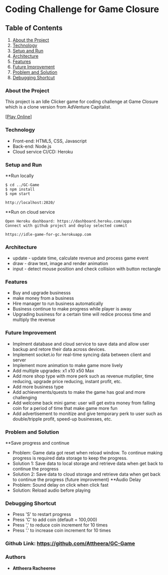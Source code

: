 # Coding Challenge for Game Closure

## Table of Contents
1. [About the Project](#about-the-project)
2. [Technology](#technology)
3. [Setup and Run](#setup-and-run)
4. [Architecture](#architecture)
5. [Features](#features)
6. [Future Improvement](#future-improvement)
7. [Problem and Solution](#problem-and-solution)
8. [Debugging Shortcut](#debugging-shortcut)

### About the Project
This project is an Idle Clicker game for coding challenge at Game Closure which is a clone version from AdVenture Capitalist.

[[Play Online](https://idle-game-for-gc.herokuapp.com)]

### Technology
* Front-end: HTML5, CSS, Javascript
* Back-end: Node.js
* Cloud service CI/CD: Heroku

### Setup and Run

**Run locally
```
$ cd ../GC-Game
$ npm install
$ npm start

http://localhost:2020/
```
**Run on cloud service
```
Open Heroku dashboard: https://dashboard.heroku.com/apps
Connect with github project and deploy selected commit

https://idle-game-for-gc.herokuapp.com
```

### Architecture
* update - update time, calculate revenue and process game event
* draw - draw text, image and render animation
* input - detect mouse position and check collision with button rectangle

### Features
* Buy and upgrade businesss
* make money from a business
* Hire manager to run business automatically
* Business continue to make progress while player is away
* Upgrading business for a certain time will redice process time and multiply the revenue

### Future Improvement
* Implment database and cloud service to save data and allow user backup and retore their data across devices.
* Implement socket.io for real-time syncing data between client and server
* Implement more animation to make game more lively
* Add multiple upgrades: x1 x10 x50 Max
* Add more shop type with more perk such as revenue mutiplier, time reducing, upgrade price reducing, instant profit, etc.
* Add more business type
* Add achievements/quests to make the game has goal and more challenging
* Add welcome back mini game: user will get extra money from falling coin for a period of time that make game more fun
* Add advertisement to monitize and give temporary perk to user such as double/tripple profit, speed-up businesses, etc.

### Problem and Solution
**Save progress and continue
* Problem: Game data got reset when reload window. To continue making progress is required data storage to keep the progress.
* Solution 1: Save data to local storage and retrieve data when get back to continue the progress
* Solution 2: Save data to cloud storage and retrieve data when get back to continue the progress (future improvement)
**Audio Delay
* Problem: Sound delay on click when click fast
* Solution: Reload audio before playing

### Debugging Shortcut
* Press 'S' to restart progress
* Press 'C' to add coin (default = 100,000)
* Press ',' to reduce coin increment for 10 times
* Press '.' to increase coin increment for 10 times

### Github Link: https://github.com/Attheera/GC-Game


### Authors

* **Attheera Racheeree**
